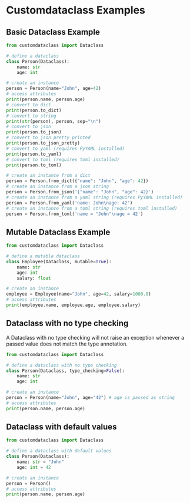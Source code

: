 # Customdataclass Examples

## Basic Dataclass Example

```python
from customdataclass import Dataclass

# define a dataclass
class Person(Dataclass):
    name: str
    age: int

# create an instance
person = Person(name="John", age=42)
# access attributes 
print(person.name, person.age)
# convert to dict
print(person.to_dict)
# convert to string
print(str(person), person, sep="\n")
# convert to json
print(person.to_json)
# convert to json pretty printed
print(person.to_json_pretty)
# convert to yaml (requires PyYAML installed)
print(person.to_yaml)
# convert to toml (requires toml installed)
print(person.to_toml)

# create an instance from a dict
person = Person.from_dict({"name": "John", "age": 42})
# create an instance from a json string
person = Person.from_json('{"name": "John", "age": 42}')
# create an instance from a yaml string (requires PyYAML installed)
person = Person.from_yaml('name: John\nage: 42')
# create an instance from a toml string (requires toml installed)
person = Person.from_toml('name = "John"\nage = 42')
```

## Mutable Dataclass Example

```python
from customdataclass import Dataclass

# define a mutable dataclass
class Employee(Dataclass, mutable=True):
    name: str
    age: int
    salary: float

# create an instance
employee = Employee(name="John", age=42, salary=1000.0)
# access attributes
print(employee.name, employee.age, employee.salary)
```

## Dataclass with no type checking

A Dataclass with no type checking will not raise an exception whenever a passed value does not match the type annotation.

```python
from customdataclass import Dataclass

# define a dataclass with no type checking
class Person(Dataclass, type_checking=False):
    name: str
    age: int

# create an instance
person = Person(name="John", age="42") # age is passed as string
# access attributes
print(person.name, person.age)
```

## Dataclass with default values

```python
from customdataclass import Dataclass

# define a dataclass with default values
class Person(Dataclass):
    name: str = "John"
    age: int = 42

# create an instance
person = Person()
# access attributes
print(person.name, person.age)
```
